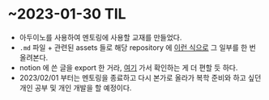 # ~2023-01-30 TIL

- 아두이노를 사용하여 멘토링에 사용할 교재를 만들었다.
- `.md` 파일 + 관련된 assets 들로 해당 repository 에 [이런 식으로](piezzo-buzzer-basics.md) 그 일부를 한 번 올려본다.
- notion 에 쓴 글을 export 한 거라, [여기](https://prravda.notion.site/Arduino-hands-on-002aea14ff984a4fb09a5a02fc50a5dd) 가서 확인하는 게 더 편할 듯 하다.
- 2023/02/01 부터는 멘토링을 종료하고 다시 본가로 올라가 복학 준비와 하고 싶던 개인 공부 및 개인 개발을 할 예정이다.
